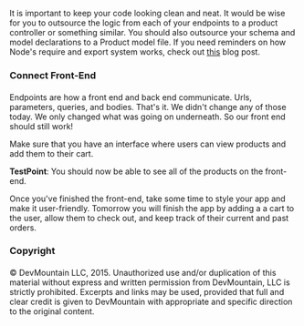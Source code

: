 It is important to keep your code looking clean and neat.  It would be wise for you to outsource the logic from each of your endpoints to a product controller or something similar.  You should also outsource your schema and model declarations to a Product model file.  If you need reminders on how Node's require and export system works, check out [this](http://openmymind.net/2012/2/3/Node-Require-and-Exports/) blog post.

### Connect Front-End

####

Endpoints are how a front end and back end communicate.  Urls, parameters, queries, and bodies.  That's it.  We didn't change any of those today.  We only changed what was going on underneath.  So our front end should still work!

Make sure that you have an interface where users can view products and add them to their cart.  

**TestPoint**: You should now be able to see all of the products on the front-end.

Once you've finished the front-end, take some time to style your app and make it user-friendly.  Tomorrow you will finish the app by adding a a cart to the user, allow them to check out, and keep track of their current and past orders.


### Copyright

####

© DevMountain LLC, 2015. Unauthorized use and/or duplication of this material without express and written permission from DevMountain, LLC is strictly prohibited. Excerpts and links may be used, provided that full and clear credit is given to DevMountain with appropriate and specific direction to the original content.
